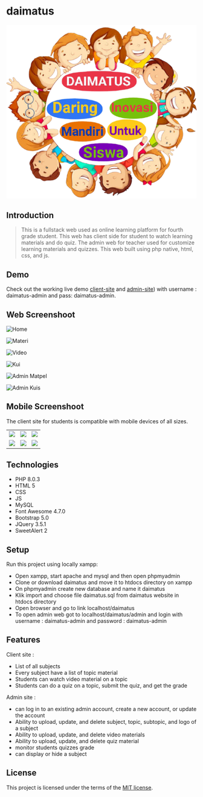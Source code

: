 # daimatus

![Logo](images/logo.png)

## Introduction

> This is a fullstack web used as online learning platform for fourth grade student. This web has client side for student to watch learning materials and do quiz. The admin web for teacher used for customize learning materials and quizzes. This web built using php native, html, css, and js.

## Demo
Check out the working live demo [client-site](https://daimatus.000webhostapp.com/) and [admin-site](https://daimatus.000webhostapp.com/)) with username : daimatus-admin and pass: daimatus-admin.

## Web Screenshoot
![Home](../assets/home_web.PNG)

![Materi](../assets/materi_web.PNG)

![Video](../assets/video_web.PNG)

![Kui](../assets/kuis_web.PNG)

![Admin Matpel](../assets/admin_matpel.PNG)

![Admin Kuis](../assets/admin_kuis.PNG)


## Mobile Screenshoot
The client site for students is compatible with mobile devices of all sizes.
<table>
    <tr>
        <td valign="top"><img src="../assets/home_mobile.jpg"></td>
        <td valign="top"><img src="../assets/materi_mobile.jpg"></td>
        <td valign="top"><img src="../assets/topic_mobile.jpg"></td>
    </tr>
    <tr>
        <td valign="top"><img src="../assets/video_mobile.jpg"></td>
        <td valign="top"><img src="../assets/kuis_mobile.jpg"></td>
        <td valign="top"><img src="../assets/check_answer.jpg"></td>
    </tr>
</table>

## Technologies 
* PHP 8.0.3
* HTML 5
* CSS
* JS
* MySQL
* Font Awesome 4.7.0
* Bootstrap 5.0
* JQuery 3.5.1
* SweetAlert 2

## Setup
Run this project using locally xampp:

* Open xampp, start apache and mysql and then open phpmyadmin 
* Clone or download daimatus and move it to htdocs directory on xampp
* On phpmyadmin create new database and name it daimatus
* Klik import and choose file daimatus.sql from daimatus website in htdocs directory
* Open browser and go to link localhost/daimatus
* To open admin web got to localhost/daimatus/admin and login with username : daimatus-admin and password : daimatus-admin

## Features
Client site :
* List of all subjects 
* Every subject have a list of topic material 
* Students can watch video material on a topic 
* Students can do a quiz on a topic, submit the quiz, and get the grade

Admin site :
* can log in to an existing admin account, create a new account, or update the account
* Ability to upload, update, and delete subject, topic, subtopic, and logo of a subject
* Ability to upload, update, and delete video materials
* Ability to upload, update, and delete quiz material
* monitor students quizzes grade
* can display or hide a subject

## License
This project is licensed under the terms of the [MIT license](https://github.com/erwintobing15/daimatus/blob/main/LICENSE).

